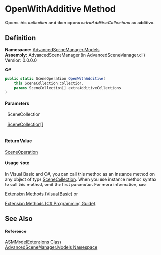 # OpenWithAdditive Method


Opens this *collection* and then opens *extraAdditiveCollections* as additive.



## Definition
**Namespace:** <a href="N_AdvancedSceneManager_Models">AdvancedSceneManager.Models</a>  
**Assembly:** AdvancedSceneManager (in AdvancedSceneManager.dll) Version: 0.0.0.0

**C#**
``` C#
public static SceneOperation OpenWithAdditive(
	this SceneCollection collection,
	params SceneCollection[] extraAdditiveCollections
)
```



#### Parameters
<dl><dt>  <a href="T_AdvancedSceneManager_Models_SceneCollection">SceneCollection</a></dt><dd> </dd><dt>  <a href="T_AdvancedSceneManager_Models_SceneCollection">SceneCollection</a>[]</dt><dd> </dd></dl>

#### Return Value
<a href="T_AdvancedSceneManager_Core_SceneOperation">SceneOperation</a>

#### Usage Note
In Visual Basic and C#, you can call this method as an instance method on any object of type <a href="T_AdvancedSceneManager_Models_SceneCollection">SceneCollection</a>. When you use instance method syntax to call this method, omit the first parameter. For more information, see <a href="https://docs.microsoft.com/dotnet/visual-basic/programming-guide/language-features/procedures/extension-methods" target="_blank" rel="noopener noreferrer">

Extension Methods (Visual Basic)</a> or <a href="https://docs.microsoft.com/dotnet/csharp/programming-guide/classes-and-structs/extension-methods" target="_blank" rel="noopener noreferrer">

Extension Methods (C# Programming Guide)</a>.

## See Also


#### Reference
<a href="T_AdvancedSceneManager_Models_ASMModelExtensions">ASMModelExtensions Class</a>  
<a href="N_AdvancedSceneManager_Models">AdvancedSceneManager.Models Namespace</a>  
